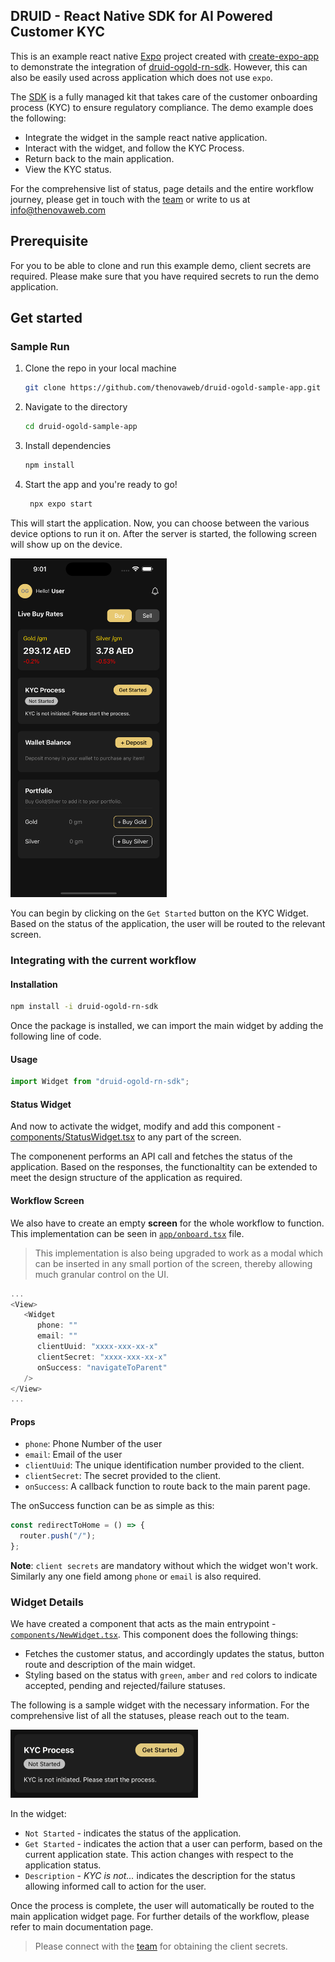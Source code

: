 ## DRUID - React Native SDK for AI Powered Customer KYC

This is an example react native [Expo](https://expo.dev) project created with [create-expo-app](https://www.npmjs.com/package/create-expo-app) to demonstrate the integration of [druid-ogold-rn-sdk](https://www.npmjs.com/package/druid-ogold-rn-sdk). However, this can also be easily used across application which does not use `expo`.

The [SDK](https://www.npmjs.com/package/druid-ogold-rn-sdk) is a fully managed kit that takes care of the customer onboarding process (KYC) to ensure regulatory compliance. The demo example does the following:

- Integrate the widget in the sample react native application.
- Interact with the widget, and follow the KYC Process.
- Return back to the main application.
- View the KYC status.

For the comprehensive list of status, page details and the entire workflow journey, please get in touch with the [team](https://thenovaweb.com/contact/) or write to us at [info@thenovaweb.com](mailto:info@thenovaweb.com)

## Prerequisite

For you to be able to clone and run this example demo, client secrets are required. Please make sure that you have required secrets to run the demo application.

## Get started

### Sample Run

1. Clone the repo in your local machine

   ```bash
   git clone https://github.com/thenovaweb/druid-ogold-sample-app.git
   ```

2. Navigate to the directory

   ```bash
   cd druid-ogold-sample-app
   ```

3. Install dependencies

   ```bash
   npm install
   ```

4. Start the app and you're ready to go!

   ```bash
    npx expo start
   ```

This will start the application. Now, you can choose between the various device options to run it on. After the server is started, the following screen will show up on the device.

<img src="assets/images/index.png" alt="Application Home" width="250"/>

You can begin by clicking on the `Get Started` button on the KYC Widget. Based on the status of the application, the user will be routed to the relevant screen.

### Integrating with the current workflow

#### Installation

```bash
npm install -i druid-ogold-rn-sdk
```

Once the package is installed, we can import the main widget by adding the following line of code.

#### Usage

```js
import Widget from "druid-ogold-rn-sdk";
```

#### Status Widget

And now to activate the widget, modify and add this component - [components/StatusWidget.tsx](components/StatusWidget.tsx) to any part of the screen.

The componenent performs an API call and fetches the status of the application. Based on the responses, the functionaltity can be extended to meet the design structure of the application as required.

#### Workflow Screen

We also have to create an empty **screen** for the whole workflow to function. This implementation can be seen in [`app/onboard.tsx`](app/onboard.tsx) file.

> This implementation is also being upgraded to work as a modal which can be inserted in any small portion of the screen, thereby allowing much granular control on the UI.

```js
...
<View>
   <Widget
      phone: ""
      email: ""
      clientUuid: "xxxx-xxx-xx-x"
      clientSecret: "xxxx-xxx-xx-x"
      onSuccess: "navigateToParent"
   />
</View>
...
```

#### Props

- `phone`: Phone Number of the user
- `email`: Email of the user
- `clientUuid`: The unique identification number provided to the client.
- `clientSecret`: The secret provided to the client.
- `onSuccess`: A callback function to route back to the main parent page.

The onSuccess function can be as simple as this:

```js
const redirectToHome = () => {
  router.push("/");
};
```

**Note**: `client secrets` are mandatory without which the widget won't work. Similarly any one field among `phone` or `email` is also required.

### Widget Details

We have created a component that acts as the main entrypoint - [`components/NewWidget.tsx`](components/NewWidget.tsx). This component does the following things:

- Fetches the customer status, and accordingly updates the status, button route and description of the main widget.
- Styling based on the status with `green`, `amber` and `red` colors to indicate accepted, pending and rejected/failure statuses.

The following is a sample widget with the necessary information. For the comprehensive list of all the statuses, please reach out to the team.

<img src="assets/images/widget.png" alt="Application Home" width="300"/>

In the widget:

- `Not Started` - indicates the status of the application.
- `Get Started` - indicates the action that a user can perform, based on the current application state. This action changes with respect to the application status.
- `Description` - _KYC is not..._ indicates the description for the status allowing informed call to action for the user.

Once the process is complete, the user will automatically be routed to the main application widget page. For further details of the workflow, please refer to main documentation page.

> Please connect with the [team](mailto:info@thenovaweb.com) for obtaining the client secrets.
